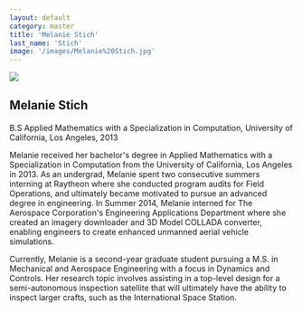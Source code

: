 ```yaml
---
layout: default
category: master
title: 'Melanie Stich'
last_name: 'Stich'
image: '/images/Melanie%20Stich.jpg'
---
```


<img src="{{ page.image }}">

<h2 class="team-title">Melanie Stich</h2>
<h4 class="team-position"></h4>
<p>B.S Applied Mathematics with a Specialization in Computation, University of California, Los Angeles, 2013</p>
<p>Melanie received her bachelor's degree in Applied Mathematics with a Specialization in Computation from the University of California, Los Angeles in 2013.  As an undergrad, Melanie spent two consecutive summers interning at Raytheon where she conducted program audits for Field Operations, and ultimately became motivated to pursue an advanced degree in engineering.  In Summer 2014, Melanie interned for The Aerospace Corporation's  Engineering Applications Department where she created an imagery downloader and 3D Model COLLADA converter, enabling engineers to create enhanced unmanned aerial vehicle simulations.</p>
<p>Currently, Melanie is a second-year graduate student pursuing a M.S. in Mechanical and Aerospace Engineering with a focus in Dynamics and Controls.  Her research topic involves assisting in a top-level design for a semi-autonomous inspection satellite that will ultimately have the ability to inspect larger crafts, such as the International Space Station. </p>
<ul class="team-member-other-info"></ul>